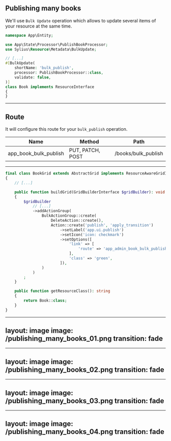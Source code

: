 ## Publishing many books

<v-clicks>

We'll use `Bulk Update` operation which allows to update several items of your resource at the same time.

```php {all|7|7,4|8|9|10}
namespace App\Entity;

use App\State\Processor\PublishBookProcessor;
use Sylius\Resource\Metadata\BulkUpdate;

// [...]
#[BulkUpdate(
    shortName: 'bulk_publish',
    processor: PublishBookProcessor::class,
    validate: false,
)]
class Book implements ResourceInterface
{
}
```

</v-clicks>

<!--

Custom Bulk processor for batch processing with Symfony messenger

-->

---

## Route

<v-clicks>

It will configure this route for your `bulk_publish` operation.

| Name                  | Method           | Path                |
|-----------------------|------------------|---------------------|
| app_book_bulk_publish | PUT, PATCH, POST | /books/bulk_publish |    


</v-clicks>

---

```php {all|12-24|12|15-21|16-18}
final class BookGrid extends AbstractGrid implements ResourceAwareGridInterface
{
    // [...]

    public function buildGrid(GridBuilderInterface $gridBuilder): void
    {
        $gridBuilder
            // [...]
            ->addActionGroup(
                BulkActionGroup::create(
                    DeleteAction::create(),
                    Action::create('publish', 'apply_transition')
                        ->setLabel('app.ui.publish')
                        ->setIcon('icon: checkmark')
                        ->setOptions([
                            'link' => [
                                'route' => 'app_admin_book_bulk_publish',
                            ],
                            'class' => 'green',
                        ]),
                )
            )
        ;
    }

    public function getResourceClass(): string
    {
        return Book::class;
    }
}

```

---
layout: image
image: /publishing_many_books_01.png
transition: fade
---

---
layout: image
image: /publishing_many_books_02.png
transition: fade
---

---
layout: image
image: /publishing_many_books_03.png
transition: fade
---

---
layout: image
image: /publishing_many_books_04.png
transition: fade
---
